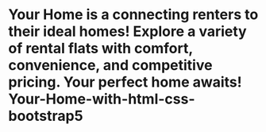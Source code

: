 # Your Home is a connecting renters to their ideal homes! Explore a variety of rental flats with comfort, convenience, and competitive pricing. Your perfect home awaits! Your-Home-with-html-css-bootstrap5
